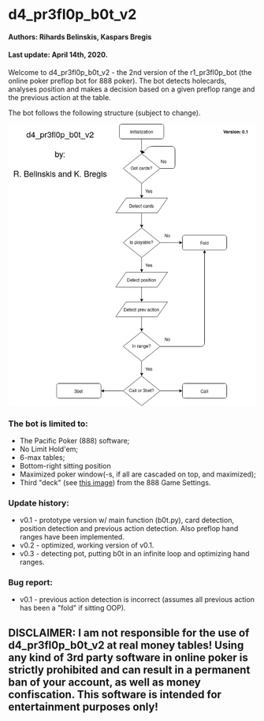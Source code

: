 # d4_pr3fl0p_b0t_v2
#### Authors: Rihards Belinskis, Kaspars Bregis

#### Last update: April 14th, 2020.

Welcome to d4_pr3fl0p_b0t_v2 - the 2nd version of the r1_pr3fl0p_bot (the online poker preflop bot for 888 poker). The bot detects holecards, analyses position and makes a decision based on a given preflop range and the previous action at the table.

The bot follows the following structure (subject to change).

![](/img/flowchart.png?raw=true)

### The bot is limited to:
* The Pacific Poker (888) software;
* No Limit Hold'em;
* 6-max tables;
* Bottom-right sitting position
* Maximized poker window(-s, if all are cascaded on top, and maximized);
* Third "deck" (see [this image](https://github.com/rihardsbelinskis/d4_pr3fl0p_b0t_v2/img/Deck5.png)) from the 888 Game Settings.

### Update history:
* v0.1 - prototype version w/ main function (b0t.py), card detection, position detection and previous action detection. Also preflop hand ranges have been implemented.
* v0.2 - optimized, working version of v0.1.
* v0.3 - detecting pot, putting b0t in an infinite loop and optimizing hand ranges.

### Bug report:
* v0.1 - previous action detection is incorrect (assumes all previous action has been a "fold" if sitting OOP).

## DISCLAIMER: I am not responsible for the use of d4_pr3fl0p_b0t_v2 at real money tables! Using any kind of 3rd party software in online poker is strictly prohibited and can result in a permanent ban of your account, as well as money confiscation. This software is intended for entertainment purposes only!
